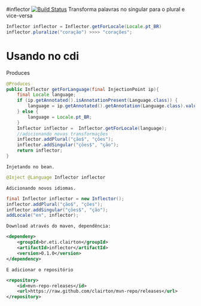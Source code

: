 #inflector [![Build Status](https://drone.io/github.com/clairton/inflector/status.png)](https://drone.io/github.com/clairton/inflector/latest)
Transforma palavras no singular para o plural e vice-versa
```java
Inflector inflector = Inflector.getForLocale(Locale.pt_BR)
inflector.pluralize("coração") >>>> "corações";
```
	
# Usando no cdi
Produces
```java
@Produces
public Inflector getForLanguage(final InjectionPoint ip){
	final Locale language;
	if (ip.getAnnotated().isAnnotationPresent(Language.class)) {
		language = ip.getAnnotated().getAnnotation(Language.class).value();
	} else {
		language = Locale.pt_BR;
	}
	Inflector inflector =  Inflector.getForLocale(language);
	//adicionando novas transformações
	inflector.addPlural("ção$", "ções");
	inflector.addSingular("ções$", "ção");
	return inflector;
}
```

	Injetando no bean.
```java
@Inject @Language Inflector inflector
```

	Adicionando novos idiomas.
```java	
final Inflector inflector = new Inflector();
inflector.addPlural("ção$", "ções");
inflector.addSingular("ções$", "ção");
addLocale("en", inflector);
```	
	Download através do maven, dependência:
```xml
<dependeny>
	<groupId>br.eti.clairton</groupId>
	<artifactId>inflector</artifactId>
	<version>0.1.0</version>
</dependency>
```
	E adicionar o repositório
```xml
<repository>
	<id>mvn-repo-releases</id>
	<url>https://raw.github.com/clairton/mvn-repo/releases</url>
</repository>
```
